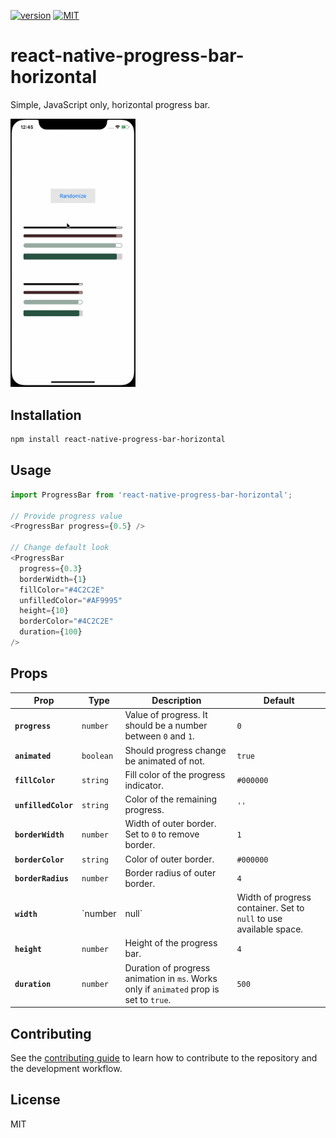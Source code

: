 [![version](https://img.shields.io/npm/v/react-native-progress-bar-horizontal?style=flat-square)](https://www.npmjs.com/package/react-native-progress-bar-horizontal)
[![MIT](https://img.shields.io/npm/l/react-native-progress-bar-horizontal?style=flat-square)](https://opensource.org/licenses/MIT)

# react-native-progress-bar-horizontal

Simple, JavaScript only, horizontal progress bar.

<img src="example/demo.gif" width="200">

## Installation

```sh
npm install react-native-progress-bar-horizontal
```

## Usage

```js
import ProgressBar from 'react-native-progress-bar-horizontal';

// Provide progress value
<ProgressBar progress={0.5} />

// Change default look
<ProgressBar
  progress={0.3}
  borderWidth={1}
  fillColor="#4C2C2E"
  unfilledColor="#AF9995"
  height={10}
  borderColor="#4C2C2E"
  duration={100}
/>
```

## Props

| Prop                | Type      | Description                                                                             | Default   |
| ------------------- | ----------| --------------------------------------------------------------------------------------- | --------- |
| **`progress`**      | `number`  | Value of progress. It should be a number between `0` and `1`.                           | `0`       |
| **`animated`**      | `boolean` | Should progress change be animated of not.                                              | `true`    |
| **`fillColor`**     | `string`  | Fill color of the progress indicator.                                                   | `#000000` |
| **`unfilledColor`** | `string`  | Color of the remaining progress.                                                        | `''`      |
| **`borderWidth`**   | `number`  | Width of outer border. Set to `0` to remove border.                                     | `1`       |
| **`borderColor`**   | `string`  | Color of outer border.                                                                  | `#000000` |
| **`borderRadius`**  | `number`  | Border radius of outer border.                                                          | `4`       |
| **`width`**         | `number   | null` | Width of progress container. Set to `null` to use available space.              | `null`    |
| **`height`**        | `number`  | Height of the progress bar.                                                             | `4`       |
| **`duration`**      | `number`  | Duration of progress animation in `ms`. Works only if `animated` prop is set to `true`. | `500`     |

## Contributing

See the [contributing guide](CONTRIBUTING.md) to learn how to contribute to the repository and the development workflow.

## License

MIT
